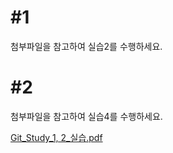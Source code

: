 # #1

첨부파일을 참고하여 실습2를 수행하세요.

# #2

첨부파일을 참고하여 실습4를 수행하세요.

[Git_Study_1, 2_실습.pdf](https://github.com/user-attachments/files/21051795/Git_Study_1.2_.pdf)
